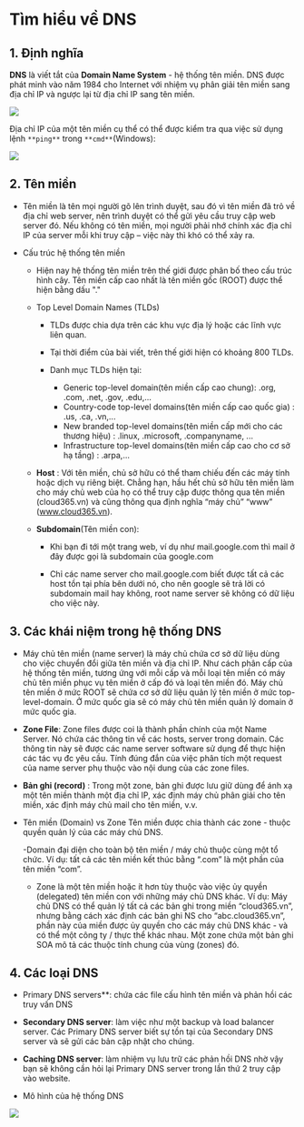 # Tìm hiểu về DNS

## 1. Định nghĩa

**DNS** là viết tắt của **Domain Name System** - hệ thống tên miền. DNS được phát minh vào năm 1984 cho Internet với nhiệm vụ phân giải tên miền sang địa chỉ IP và ngược lại từ địa chỉ IP sang tên miền.

<img src=https://image.prntscr.com/image/Ed8KBmTnRweJ2c5nggJHEw.png>

Địa chỉ IP của một tên miền cụ thể có thể được kiểm tra qua việc sử dụng lệnh `**ping**` trong `**cmd**`(Windows):

<img src=https://image.prntscr.com/image/i4Rr4zLETiaXc3ypFLTi6A.png>

## 2. Tên miền

- Tên miền là tên mọi người gõ lên trình duyệt, sau đó vì tên miền đã trỏ về địa chỉ web server, nên trình duyệt có thể gửi yêu cầu truy cập web server đó. Nếu không có tên miền, mọi người phải nhớ chính xác địa chỉ IP của server mỗi khi truy cập – việc này thì khó có thể xảy ra.

- Cấu trúc hệ thống tên miền 
    - Hiện nay hệ thống tên miền trên thế giới được phân bố theo cấu trúc hình cây. Tên miền cấp cao nhất là tên miền gốc (ROOT) được thể hiện bằng dấu "."
    - Top Level Domain Names (TLDs)
        - TLDs được chia dựa trên các khu vực địa lý hoặc các lĩnh vực liên quan.

        - Tại thời điểm của bài viết, trên thế giới hiện có khoảng 800 TLDs.

        - Danh mục TLDs hiện tại:

            - Generic top-level domain(tên miền cấp cao chung): .org, .com, .net, .gov, .edu,...
            - Country-code top-level domains(tên miền cấp cao quốc gia) : .us, .ca, .vn,...
            - New branded top-level domains(tên miền cấp mới cho các thương hiệu) : .linux, .microsoft, .companyname, ...
            - Infrastructure top-level domains(tên miền cấp cao cho cơ sở hạ tầng) : .arpa,...

    - **Host** : Với tên miền, chủ sở hữu có thể tham chiếu đến các máy tính hoặc dịch vụ riêng biệt. Chẳng hạn, hầu hết chủ sở hữu tên miền làm cho máy chủ web của họ có thể truy cập được thông qua tên miền (cloud365.vn) và cũng thông qua định nghĩa “máy chủ” “www” (www.cloud365.vn).
    - **Subdomain**(Tên miền con): 
        - Khi bạn đi tới một trang web, ví dụ như mail.google.com thì mail ở đây được gọi là subdomain của google.com

        - Chỉ các name server cho mail.google.com biết được tất cả các host tồn tại phía bên dưới nó, cho nên google sẽ trả lời có subdomain mail hay không, root name server sẽ không có dữ liệu cho việc này.
## 3. Các khái niệm trong hệ thống DNS

- Máy chủ tên miền (name server) là máy chủ chứa cơ sở dữ liệu dùng cho việc chuyển đổi giữa tên miền và địa chỉ IP. Như cách phân cấp của hệ thống tên miền, tương ứng với mỗi cấp và mỗi loại tên miền có máy chủ tên miền phục vụ tên miền ở cấp đó và loại tên miền đó. Máy chủ tên miền ở mức ROOT sẽ chứa cơ sở dữ liệu quản lý tên miền ở mức top-level-domain. Ở mức quốc gia sẽ có máy chủ tên miền quản lý domain ở mức quốc gia.

- **Zone File**: Zone files được coi là thành phần chính của một Name Server. Nó chứa các thông tin về các hosts, server trong domain. Các thông tin này sẽ được các name server software sử dụng để thực hiện các tác vụ đc yêu cầu. Tính đúng đắn của việc phân tích một request của name server phụ thuộc vào nội dung của các zone files.

- **Bản ghi (record)** : Trong một zone, bản ghi được lưu giữ dùng để ánh xạ một tên miền thành một địa chỉ IP, xác định máy chủ phân giải cho tên miền, xác định máy chủ mail cho tên miền, v.v.

- Tên miền (Domain) vs Zone Tên miền được chia thành các zone - thuộc quyền quản lý của các máy chủ DNS.

    -Domain đại diện cho toàn bộ tên miền / máy chủ thuộc cùng một tổ chức. Ví dụ: tất cả các tên miền kết thúc bằng “.com” là một phần của tên miền “com”.

    - Zone là một tên miền hoặc ít hơn tùy thuộc vào việc ủy quyền (delegated) tên miền con với những máy chủ DNS khác. Ví dụ: Máy chủ DNS có thể quản lý tất cả các bản ghi trong miền “cloud365.vn”, nhưng bằng cách xác định các bản ghi NS cho “abc.cloud365.vn”, phần này của miền được ủy quyền cho các máy chủ DNS khác - và có thể một công ty / thực thể khác nhau. Một zone chứa một bản ghi SOA mô tả các thuộc tính chung của vùng (zones) đó.

## 4. Các loại DNS

- Primary DNS servers**: chứa các file cấu hình tên miền và phản hồi các truy vấn DNS
- **Secondary DNS server**: làm việc như một backup và load balancer server. Các Primary DNS server biết sự tồn tại của Secondary DNS server và sẽ gửi các bản cập nhật cho chúng.

- **Caching DNS server**: làm nhiệm vụ lưu trữ các phản hồi DNS nhờ vậy bạn sẽ không cần hỏi lại Primary DNS server trong lần thứ 2 truy cập vào website.

- Mô hình của hệ thống DNS

<img src="https://image.prntscr.com/image/OeIWreSfQNqaBfVcrwFeDQ.png">





